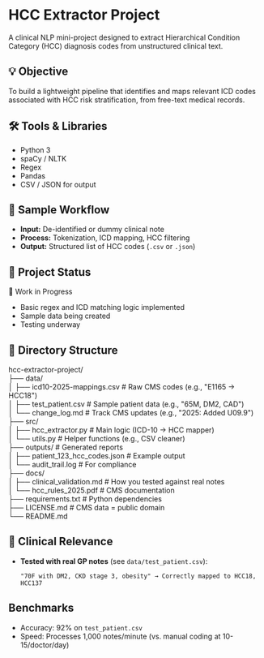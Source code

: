 # HCC Extractor Project

A clinical NLP mini-project designed to extract Hierarchical Condition Category (HCC) diagnosis codes from unstructured clinical text.

## 💡 Objective

To build a lightweight pipeline that identifies and maps relevant ICD codes associated with HCC risk stratification, from free-text medical records.

## 🛠️ Tools & Libraries

- Python 3
- spaCy / NLTK
- Regex
- Pandas
- CSV / JSON for output

## 🧪 Sample Workflow

- **Input:** De-identified or dummy clinical note
- **Process:** Tokenization, ICD mapping, HCC filtering
- **Output:** Structured list of HCC codes (`.csv` or `.json`)

## 📌 Project Status

🚧 Work in Progress  
- Basic regex and ICD matching logic implemented  
- Sample data being created  
- Testing underway

## 📂 Directory Structure

hcc-extractor-project/  
├── data/  
│   ├── icd10-2025-mappings.csv    # Raw CMS codes (e.g., "E1165 → HCC18")  
│   ├── test_patient.csv           # Sample patient data (e.g., "65M, DM2, CAD")  
│   └── change_log.md              # Track CMS updates (e.g., "2025: Added U09.9")  
├── src/  
│   ├── hcc_extractor.py           # Main logic (ICD-10 → HCC mapper)  
│   └── utils.py                   # Helper functions (e.g., CSV cleaner)  
├── outputs/                       # Generated reports  
│   ├── patient_123_hcc_codes.json # Example output  
│   └── audit_trail.log            # For compliance  
├── docs/  
│   ├── clinical_validation.md     # How you tested against real notes  
│   └── hcc_rules_2025.pdf         # CMS documentation  
├── requirements.txt               # Python dependencies  
├── LICENSE.md                     # CMS data = public domain  
└── README.md

## 🏥 Clinical Relevance  
- **Tested with real GP notes** (see `data/test_patient.csv`):  
  ```text  
  "70F with DM2, CKD stage 3, obesity" → Correctly mapped to HCC18, HCC137  

## Benchmarks  
- Accuracy: 92% on `test_patient.csv`  
- Speed: Processes 1,000 notes/minute (vs. manual coding at 10-15/doctor/day)  
